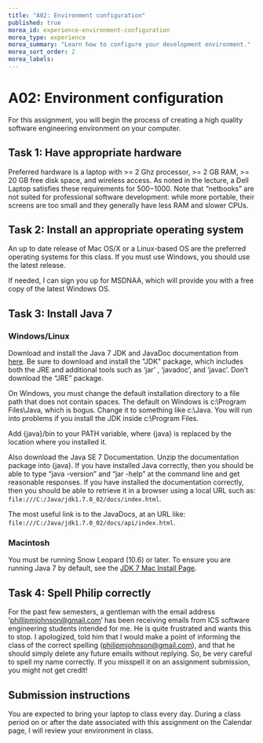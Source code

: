 ```yaml
---
title: "A02: Environment configuration"
published: true
morea_id: experience-environment-configuration
morea_type: experience
morea_summary: "Learn how to configure your development environment."
morea_sort_order: 2
morea_labels:
---
```


# A02: Environment configuration

For this assignment, you will begin the process of creating a high quality
software engineering environment on your computer.

## Task 1: Have appropriate hardware

Preferred hardware is a laptop with >= 2 Ghz processor, >= 2 GB RAM, >= 20 GB
free disk space, and wireless access. As noted in the lecture, a Dell Laptop
satisfies these requirements for $500-$1000. Note that “netbooks” are not
suited for professional software development: while more portable, their
screens are too small and they generally have less RAM and slower CPUs.

## Task 2: Install an appropriate operating system

An up to date release of Mac OS/X or a Linux-based OS are the preferred
operating systems for this class. If you must use Windows, you should use
the latest release.

If needed, I can sign you up for MSDNAA, which will provide you with a free copy
of the latest Windows OS.

## Task 3: Install Java 7

### Windows/Linux

Download and install the Java 7 JDK and JavaDoc documentation
from [here](http://www.oracle.com/technetwork/java/javase/downloads/index.html).
Be sure to download and install the "JDK" package, which includes both the JRE and additional tools such as ‘jar’ , ‘javadoc’, and ‘javac’. Don’t download the “JRE” package.

On Windows, you must change the default installation directory to a file path that does not contain spaces. The default on Windows is c:\Program Files\Java, which is bogus. Change it to something like c:\Java. You will run into problems if you install the JDK inside c:\Program Files\.

Add {java}/bin to your PATH variable, where {java} is replaced by the location where you installed it.

Also download the Java SE 7 Documentation. Unzip the documentation package into {java}.
If you have installed Java correctly, then you should be able to type “java
-version” and “jar -help” at the command line and get reasonable responses. If
you have installed the documentation correctly, then you should be able to
retrieve it in a browser using a local URL such as:
`file:///C:/Java/jdk1.7.0_02/docs/index.html`. 

The most useful link is to the
JavaDocs, at an URL like: `file:///C:/Java/jdk1.7.0_02/docs/api/index.html`.

### Macintosh

You must be running Snow Leopard (10.6) or later. To ensure you
are running Java 7 by default, see the [JDK 7 Mac Install Page](http://docs.oracle.com/javase/7/docs/webnotes/install/mac/mac-jdk.html).

## Task 4: Spell Philip correctly

For the past few semesters, a gentleman with the email address
‘phillipmjohnson@gmail.com’ has been receiving emails from ICS software
engineering students intended for me. He is quite frustrated and wants this to
stop. I apologized, told him that I would make a point of informing the class
of the correct spelling (philipmjohnson@gmail.com), and that he should simply
delete any future emails without replying. So, be very careful to spell my
name correctly. If you misspell it on an assignment submission, you might not
get credit!

## Submission instructions

You are expected to bring your laptop to class every day. During a class
period on or after the date associated with this assignment on the Calendar
page, I will review your environment in class.



